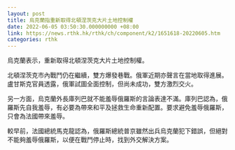 ```yaml
---
layout: post
title: 烏克蘭指重新取得北頓涅茨克大片土地控制權
date: 2022-06-05 03:50:30.000000000 +08:00
link: https://news.rthk.hk/rthk/ch/component/k2/1651618-20220605.htm
categories: rthk
---
```


烏克蘭表示，重新取得北頓涅茨克大片土地控制權。

北頓涅茨克市內戰鬥仍在繼續，雙方爆發巷戰。俄軍近期亦聲言在當地取得進展。盧甘斯克官員透露，俄軍試圖全面控制，但尚未成功，雙方激烈交火。 

另一方面，烏克蘭外長庫列巴就不能羞辱俄羅斯的言論表達不滿。庫列巴認為，俄羅斯先自我羞辱，有必要為帶來和平及拯救生命重新配置。要求避免羞辱俄羅斯，只會為法國帶來羞辱。

較早前，法國總統馬克龍認為，俄羅斯總統普京雖然出兵烏克蘭犯下錯誤，但絕對不能夠羞辱俄羅斯，以便在戰鬥停止時，找到外交解決方案。
